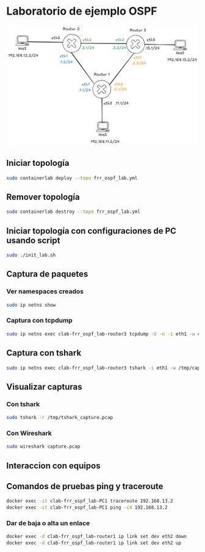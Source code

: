 # Laboratorio de ejemplo OSPF

![](img/frr_ospf_lab.png)


## Iniciar topología
```bash
sudo containerlab deploy --topo frr_ospf_lab.yml
```

## Remover topología
```bash
sudo containerlab destroy --topo frr_ospf_lab.yml
```

## Iniciar topología con configuraciones de PC usando script
```bash
sudo ./init_lab.sh
```
## Captura de paquetes

### Ver namespaces creados
```bash
sudo ip netns show
```

### Captura con tcpdump
```bash
sudo ip netns exec clab-frr_ospf_lab-router3 tcpdump -U -n -i eth1 -w capture.pcap
```

## Captura con tshark
```bash
sudo ip netns exec clab-frr_ospf_lab-router3 tshark -i eth1 -w /tmp/capture.pcap
```
## Visualizar capturas

### Con tshark
```bash
sudo tshark -r /tmp/tshark_capture.pcap
```
### Con Wireshark
```bash
sudo wireshark capture.pcap
```
## Interaccion con equipos

## Comandos de pruebas ping y traceroute
```bash
docker exec -it clab-frr_ospf_lab-PC1 traceroute 192.168.13.2
docker exec -it clab-frr_ospf_lab-PC1 ping -c4 192.168.13.2
```
### Dar de baja o alta un enlace
```bash
docker exec -d clab-frr_ospf_lab-router1 ip link set dev eth2 down
docker exec -d clab-frr_ospf_lab-router1 ip link set dev eth2 up
```
